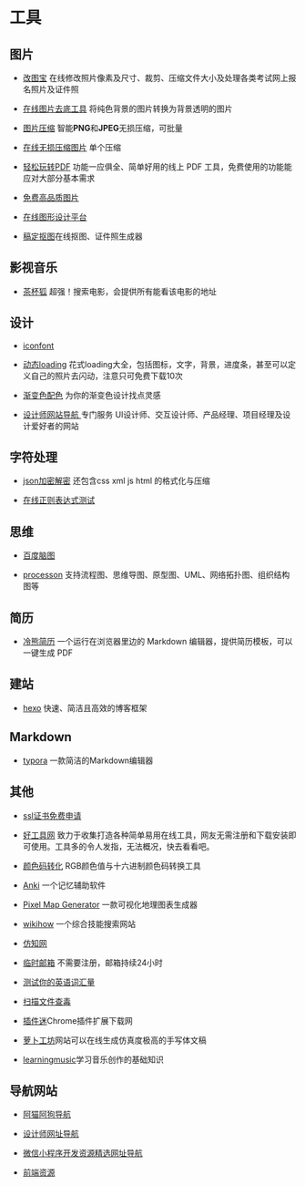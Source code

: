# 工具



## 图片

- [改图宝](https://www.gaitubao.com/) 在线修改照片像素及尺寸、裁剪、压缩文件大小及处理各类考试网上报名照片及证件照

- [在线图片去底工具](<http://www.aigei.com/bgremover/>) 将纯色背景的图片转换为背景透明的图片

- [图片压缩](<https://tinypng.com/>) 智能**PNG**和**JPEG**无损压缩，可批量

- [在线无损压缩图片](<http://www.bejson.com/ui/compress_img/>) 单个压缩

- [轻松玩转PDF](<https://smallpdf.com/cn>) 功能一应俱全、简单好用的线上 PDF 工具，免费使用的功能能应对大部分基本需求

- [免费高品质图片](<https://www.pexels.com/>)

- [在线图形设计平台](<https://www.canva.com/>)

- [稿定抠图](<https://www.gaoding.com/koutu>)在线抠图、证件照生成器

  



## 影视音乐

- [茶杯狐](https://www.cupfox.com/) 超强！搜索电影，会提供所有能看该电影的地址





## 设计

- [iconfont](<https://www.iconfont.cn/>) 


- [动态loading](<https://loading.io/>) 花式loading大全，包括图标，文字，背景，进度条，甚至可以定义自己的照片去闪动，注意只可免费下载10次

- [渐变色配色](<https://gradient.shapefactory.co/>) 为你的渐变色设计找点灵感

- [设计师网站导航 ](<https://www.niudana.com/>) 专门服务 UI设计师、交互设计师、产品经理、项目经理及设计爱好者的网站





## 字符处理

- [json加密解密](<https://www.sojson.com/jsjiemi.html>) 还包含css xml  js html 的格式化与压缩

- [在线正则表达式测试](在线正则表达式测试)





## 思维

- [百度脑图](<https://naotu.baidu.com/>)

- [processon](https://www.processon.com/) 支持流程图、思维导图、原型图、UML、网络拓扑图、组织结构图等





## 简历

- [冷熊简历](http://cv.ftqq.com/) 一个运行在浏览器里边的 Markdown 编辑器，提供简历模板，可以一键生成 PDF 





## 建站

- [hexo](<https://hexo.io/zh-cn/>)  快速、简洁且高效的博客框架





## Markdown

- [typora](<https://www.typora.io/>)  一款简洁的Markdown编辑器



## 其他

- [ssl证书免费申请](<https://letsencrypt.osfipin.com/>)

- [好工具网](<http://www.nicetool.net/>) 致力于收集打造各种简单易用在线工具，网友无需注册和下载安装即可使用。工具多的令人发指，无法概况，快去看看吧。

- [颜色码转化](<https://www.sioe.cn/yingyong/yanse-rgb-16/>) RGB颜色值与十六进制颜色码转换工具

- [Anki](<http://www.ankichina.net/>) 一个记忆辅助软件

- [Pixel Map Generator](<https://pixelmap.amcharts.com/>) 一款可视化地理图表生成器

- [wikihow](https://zh.wikihow.com) 一个综合技能搜索网站
- [仿知网](<https://www.cn-ki.net/>)

- [临时邮箱](http://24mail.chacuo.net/) 不需要注册，邮箱持续24小时

- [测试你的英语词汇量](http://testyourvocab.com/)

- [扫描文件查毒](<https://www.virustotal.com/gui/home/upload>)

- [插件迷](<https://www.extfans.com/>)Chrome插件扩展下载网

- [萝卜工坊](<http://www.beautifulcarrot.com/>)网站可以在线生成仿真度极高的手写体文稿

- [learningmusic](<https://learningmusic.ableton.com/zh/>)学习音乐创作的基础知识







## 导航网站

- [阿猫阿狗导航](<https://dh.woshipm.com/>)

- [设计师网址导航](<https://hao.uisdc.com/>)

- [微信小程序开发资源精选网址导航](<http://www.yimijili.com/>)

- [前端资源](<http://nav.templatesy.com/>)



